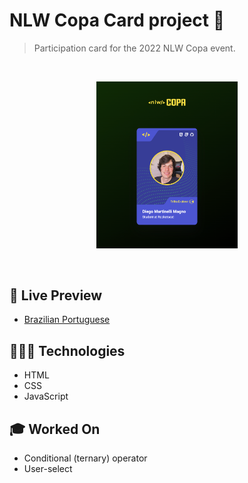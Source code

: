 # NLW Copa Card project 📝

> Participation card for the 2022 NLW Copa event.

<br>

<p align="center">
  <img alt="Landing page photo." src=".github/nlw-copa-card.png" width="45%" />

</p>

<br>

## 📝 Live Preview 

- [Brazilian Portuguese](https://diegommagno.com/github/rocketseat/events/2022/nlw-copa/card/pt-br)

## 🧑🏻‍💻 Technologies

- HTML
- CSS
- JavaScript

## 🎓 Worked On

- Conditional (ternary) operator
- User-select
